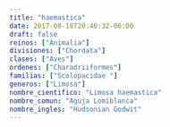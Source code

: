```yaml
---
title: "haemastica"
date: 2017-08-18T20:46:32-06:00
draft: false
reinos: ["Animalia"]
divisiones: ["Chordata"]
clases: ["Aves"]
ordenes: ["Charadriiformes"]
familias: ["Scolopacidae "]
generos: ["Limosa"]
nombre_cientifico: "Limosa haemastica"
nombre_comun: "Aguja Lomiblanca"
nombre_ingles: "Hudsonian Godwit"
---
```

